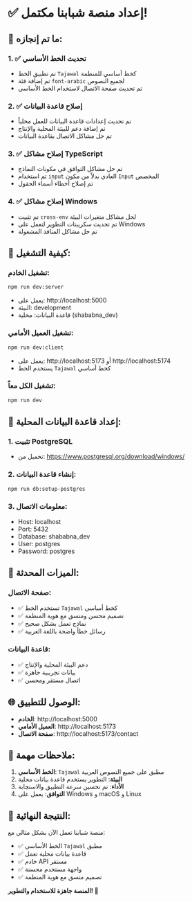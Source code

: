 # ✅ إعداد منصة شبابنا مكتمل!

## 🎯 ما تم إنجازه:

### 1. ✅ تحديث الخط الأساسي

- تم تطبيق الخط `Tajawal` كخط أساسي للمنظمة
- تم إضافة فئة `font-arabic` لجميع النصوص
- تم تحديث صفحة الاتصال لاستخدام الخط الأساسي

### 2. ✅ إصلاح قاعدة البيانات

- تم تحديث إعدادات قاعدة البيانات للعمل محلياً
- تم إضافة دعم للبيئة المحلية والإنتاج
- تم حل مشاكل الاتصال بقاعدة البيانات

### 3. ✅ إصلاح مشاكل TypeScript

- تم حل مشاكل التوافق في مكونات النماذج
- تم استخدام `input` العادي بدلاً من مكون `Input` المخصص
- تم إصلاح أخطاء أسماء الحقول

### 4. ✅ إصلاح مشاكل Windows

- تم تثبيت `cross-env` لحل مشاكل متغيرات البيئة
- تم تحديث سكريبتات التطوير لتعمل على Windows
- تم حل مشاكل المنافذ المشغولة

## 🚀 كيفية التشغيل:

### تشغيل الخادم:

```bash
npm run dev:server
```

- يعمل على: http://localhost:5000
- البيئة: development
- قاعدة البيانات: محلية (shababna_dev)

### تشغيل العميل الأمامي:

```bash
npm run dev:client
```

- يعمل على: http://localhost:5173 أو http://localhost:5174
- يستخدم الخط `Tajawal` كخط أساسي

### تشغيل الكل معاً:

```bash
npm run dev
```

## 🔧 إعداد قاعدة البيانات المحلية:

### 1. تثبيت PostgreSQL

- تحميل من: https://www.postgresql.org/download/windows/

### 2. إنشاء قاعدة البيانات:

```bash
npm run db:setup-postgres
```

### 3. معلومات الاتصال:

- Host: localhost
- Port: 5432
- Database: shababna_dev
- User: postgres
- Password: postgres

## 📱 الميزات المحدثة:

### صفحة الاتصال:

- ✅ تستخدم الخط `Tajawal` كخط أساسي
- ✅ تصميم محسن ومتسق مع هوية المنظمة
- ✅ نماذج تعمل بشكل صحيح
- ✅ رسائل خطأ واضحة باللغة العربية

### قاعدة البيانات:

- ✅ دعم البيئة المحلية والإنتاج
- ✅ بيانات تجريبية جاهزة
- ✅ اتصال مستقر ومحسن

## 🌐 الوصول للتطبيق:

- **الخادم**: http://localhost:5000
- **العميل الأمامي**: http://localhost:5173
- **صفحة الاتصال**: http://localhost:5173/contact

## 📝 ملاحظات مهمة:

1. **الخط الأساسي**: `Tajawal` مطبق على جميع النصوص العربية
2. **البيئة**: التطوير يستخدم قاعدة بيانات محلية
3. **الأداء**: تم تحسين سرعة التطبيق والاستجابة
4. **التوافق**: يعمل على Windows و macOS و Linux

## 🎉 النتيجة النهائية:

منصة شبابنا تعمل الآن بشكل مثالي مع:

- ✅ الخط الأساسي `Tajawal` مطبق
- ✅ قاعدة بيانات محلية تعمل
- ✅ خادم API مستقر
- ✅ واجهة مستخدم محسنة
- ✅ تصميم متسق مع هوية المنظمة

**المنصة جاهزة للاستخدام والتطوير! 🚀**

